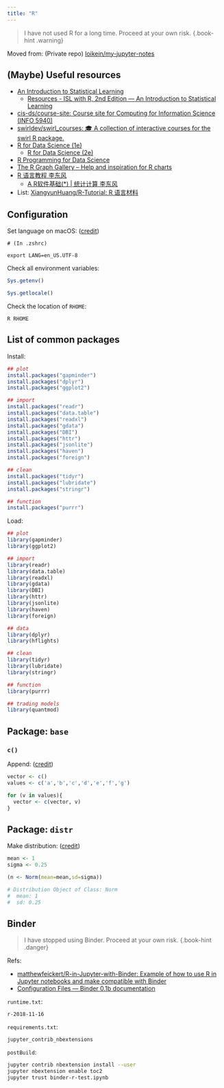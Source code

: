 ```yaml
---
title: "R"
---
```


> I have not used R for a long time. Proceed at your own risk.
{.book-hint .warning}

Moved from: \(Private repo\) [loikein/my-jupyter-notes](https://github.com/loikein/my-jupyter-notes/tree/master/datacamp--data-science)

## \(Maybe\) Useful resources

- [An Introduction to Statistical Learning](https://www.statlearning.com/)
  + [Resources - ISL with R, 2nd Edition — An Introduction to Statistical Learning](https://www.statlearning.com/resources-second-edition)
- [cis-ds/course-site: Course site for Computing for Information Science (INFO 5940)](https://github.com/cis-ds/course-site)
- [swirldev/swirl_courses: :mortar_board: A collection of interactive courses for the swirl R package.](https://github.com/swirldev/swirl_courses#swirl-courses)
- [R for Data Science (1e)](https://r4ds.had.co.nz/index.html)
  + [R for Data Science (2e)](https://r4ds.hadley.nz/)
- [R Programming for Data Science](https://bookdown.org/rdpeng/rprogdatascience/)
- [The R Graph Gallery – Help and inspiration for R charts](https://r-graph-gallery.com/index.html)
- [R 语言教程 李东风](https://www.math.pku.edu.cn/teachers/lidf/docs/Rbook/html/_Rbook/index.html)
  + [A R软件基础(\*) | 统计计算 李东风](https://www.math.pku.edu.cn/teachers/lidf/docs/statcomp/html/_statcompbook/appendix-rintro.html)
- List: [XiangyunHuang/R-Tutorial: R 语言材料](https://github.com/XiangyunHuang/R-Tutorial)


## Configuration

Set language on macOS: \([credit](https://stat.ethz.ch/R-manual/R-devel/library/base/html/EnvVar.html)\)

```shell
# (In .zshrc)

export LANG=en_US.UTF-8
```

Check all environment variables:

```r
Sys.getenv()

Sys.getlocale()
```

Check the location of `RHOME`:

```shell
R RHOME
```

## List of common packages

Install:

```r
## plot
install.packages("gapminder")
install.packages("dplyr")
install.packages("ggplot2")

## import
install.packages("readr")
install.packages("data.table")
install.packages("readxl")
install.packages("gdata")
install.packages("DBI")
install.packages("httr")
install.packages("jsonlite")
install.packages("haven")
install.packages("foreign")

## clean
install.packages("tidyr")
install.packages("lubridate")
install.packages("stringr")

## function
install.packages("purrr")
```

Load:

```r
## plot
library(gapminder)
library(ggplot2)

## import
library(readr)
library(data.table)
library(readxl)
library(gdata)
library(DBI)
library(httr)
library(jsonlite)
library(haven)
library(foreign)

## data
library(dplyr)
library(hflights)

## clean
library(tidyr)
library(lubridate)
library(stringr)

## function
library(purrr)

## trading models
library(quantmod)
```

## Package: `base`

### `c()`

Append: \([credit](https://stackoverflow.com/a/22235924/10668706)\)

```r
vector <- c()
values <- c('a','b','c','d','e','f','g')

for (v in values){
  vector <- c(vector, v)
}
```

## Package: `distr`

Make distribution: \([credit](https://cran.r-project.org/web/packages/distr/vignettes/newDistributions-knitr.pdf)\)

```r
mean <- 1
sigma <- 0.25

(n <- Norm(mean=mean,sd=sigma))

# Distribution Object of Class: Norm
#  mean: 1
#  sd: 0.25
```

## Binder

> I have stopped using Binder. Proceed at your own risk.
{.book-hint .danger}

Refs:

- [matthewfeickert/R-in-Jupyter-with-Binder: Example of how to use R in Jupyter notebooks and make compatible with Binder](https://github.com/matthewfeickert/R-in-Jupyter-with-Binder)
- [Configuration Files — Binder 0.1b documentation](https://mybinder.readthedocs.io/en/latest/using/config_files.html)

`runtime.txt`:

```text
r-2018-11-16
```

`requirements.txt`:

```text
jupyter_contrib_nbextensions
```

`postBuild`:

```sh
jupyter contrib nbextension install --user
jupyter nbextension enable toc2
jupyter trust binder-r-test.ipynb
```
